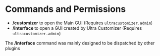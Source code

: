 # Commands and Permissions

* **/customizer** to open the Main GUI
(Requires ``ultracustomizer.admin``)
* **/interface <GUI>** to open a GUI created by Ultra Customizer
(Requires ``ultracustomizer.admin``)


The **/interface** command was mainly designed to be dispatched by other plugins
